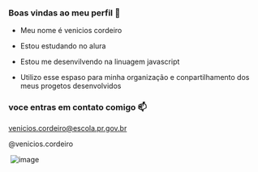 ### Boas vindas ao meu perfil 💙

- Meu nome é venicios cordeiro 

- Estou estudando no alura 
- Estou me desenvilvendo na linuagem javascript
- Utilizo esse espaso para minha organização e conpartilhamento dos meus progetos desenvolvidos

 ### voce entras em contato comigo 📫

 venicios.cordeiro@escola.pr.gov.br
 
 @venicios.cordeiro

![]()
![image](https://github.com/user-attachments/assets/b8904bbc-5c01-4ca2-84f9-b1e6b262e47e)
